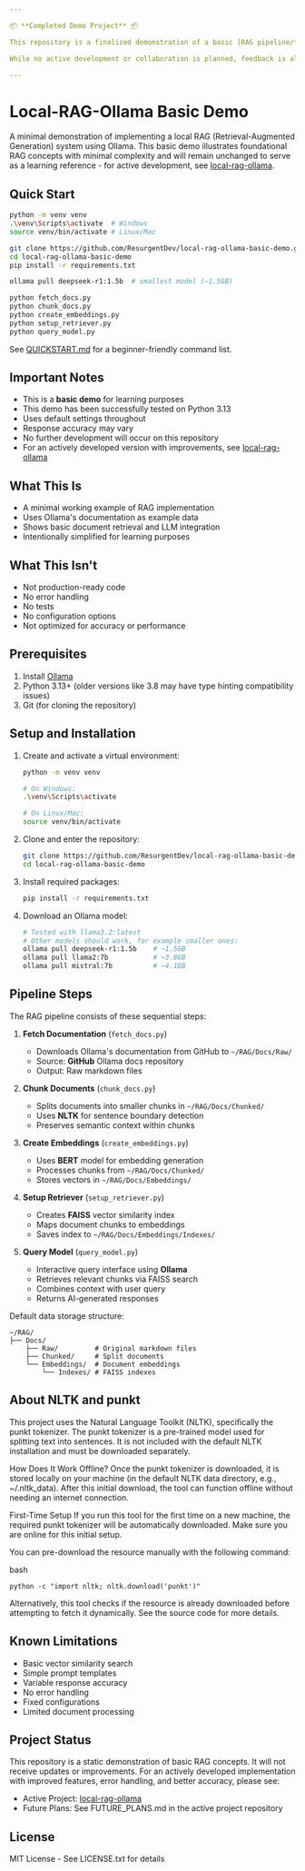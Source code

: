 ```yaml
---

📦 **Completed Demo Project** 📦

This repository is a finalized demonstration of a basic [RAG pipeline/feature set]. Its purpose is to provide a simple, lightweight example for learning and reference.  

While no active development or collaboration is planned, feedback is always welcome, and minor fixes or refinements may still occur. If you find value in this project, feel free to explore or get in touch with any questions!

---
```


# Local-RAG-Ollama Basic Demo

A minimal demonstration of implementing a local RAG (Retrieval-Augmented Generation) system using Ollama. This basic demo illustrates foundational RAG concepts with minimal complexity and will remain unchanged to serve as a learning reference - for active development, see [local-rag-ollama](https://github.com/ResurgentDev/local-rag-ollama).

## Quick Start
```bash
python -m venv venv
.\venv\Scripts\activate  # Windows
source venv/bin/activate # Linux/Mac

git clone https://github.com/ResurgentDev/local-rag-ollama-basic-demo.git
cd local-rag-ollama-basic-demo
pip install -r requirements.txt

ollama pull deepseek-r1:1.5b  # smallest model (~1.5GB)

python fetch_docs.py
python chunk_docs.py
python create_embeddings.py
python setup_retriever.py
python query_model.py
```
See [QUICKSTART.md](QUICKSTART.md) for a beginner-friendly command list.

## Important Notes

- This is a **basic demo** for learning purposes
- This demo has been successfully tested on Python 3.13
- Uses default settings throughout
- Response accuracy may vary
- No further development will occur on this repository
- For an actively developed version with improvements, see [local-rag-ollama](https://github.com/ResurgentDev/local-rag-ollama)

## What This Is

- A minimal working example of RAG implementation
- Uses Ollama's documentation as example data
- Shows basic document retrieval and LLM integration
- Intentionally simplified for learning purposes

## What This Isn't

- Not production-ready code
- No error handling
- No tests
- No configuration options
- Not optimized for accuracy or performance

## Prerequisites

1. Install [Ollama](https://ollama.ai)
2. Python 3.13+ (older versions like 3.8 may have type hinting compatibility issues)
3. Git (for cloning the repository)

## Setup and Installation

1. Create and activate a virtual environment:
   ```bash
   python -m venv venv
   
   # On Windows:
   .\venv\Scripts\activate
   
   # On Linux/Mac:
   source venv/bin/activate
   ```

2. Clone and enter the repository:
   ```bash
   git clone https://github.com/ResurgentDev/local-rag-ollama-basic-demo.git
   cd local-rag-ollama-basic-demo
   ```

3. Install required packages:
   ```bash
   pip install -r requirements.txt
   ```

4. Download an Ollama model:
   ```bash
   # Tested with llama3.2:latest
   # Other models should work, for example smaller ones:
   ollama pull deepseek-r1:1.5b    # ~1.5GB
   ollama pull llama2:7b           # ~3.8GB
   ollama pull mistral:7b          # ~4.1GB
   ```

## Pipeline Steps

The RAG pipeline consists of these sequential steps:

1. **Fetch Documentation** (`fetch_docs.py`)
   - Downloads Ollama's documentation from GitHub to `~/RAG/Docs/Raw/`
   - Source: **GitHub** Ollama docs repository
   - Output: Raw markdown files

2. **Chunk Documents** (`chunk_docs.py`)
   - Splits documents into smaller chunks in `~/RAG/Docs/Chunked/`
   - Uses **NLTK** for sentence boundary detection
   - Preserves semantic context within chunks

3. **Create Embeddings** (`create_embeddings.py`)
   - Uses **BERT** model for embedding generation
   - Processes chunks from `~/RAG/Docs/Chunked/`
   - Stores vectors in `~/RAG/Docs/Embeddings/`

4. **Setup Retriever** (`setup_retriever.py`)
   - Creates **FAISS** vector similarity index
   - Maps document chunks to embeddings
   - Saves index to `~/RAG/Docs/Embeddings/Indexes/`

5. **Query Model** (`query_model.py`)
   - Interactive query interface using **Ollama**
   - Retrieves relevant chunks via FAISS search
   - Combines context with user query
   - Returns AI-generated responses

Default data storage structure:
```
~/RAG/
├── Docs/
    ├── Raw/         # Original markdown files
    ├── Chunked/     # Split documents
    └── Embeddings/  # Document embeddings
        └── Indexes/ # FAISS indexes
```

## About NLTK and punkt

This project uses the Natural Language Toolkit (NLTK), specifically the punkt tokenizer. The punkt tokenizer is a pre-trained model used for splitting text into sentences. It is not included with the default NLTK installation and must be downloaded separately.

How Does It Work Offline?
Once the punkt tokenizer is downloaded, it is stored locally on your machine (in the default NLTK data directory, e.g., ~/.nltk_data). After this initial download, the tool can function offline without needing an internet connection.

First-Time Setup
If you run this tool for the first time on a new machine, the required punkt tokenizer will be automatically downloaded. Make sure you are online for this initial setup.

You can pre-download the resource manually with the following command:

bash
```
python -c "import nltk; nltk.download('punkt')"
```
Alternatively, this tool checks if the resource is already downloaded before attempting to fetch it dynamically. See the source code for more details.


## Known Limitations

- Basic vector similarity search
- Simple prompt templates
- Variable response accuracy
- No error handling
- Fixed configurations
- Limited document processing

## Project Status

This repository is a static demonstration of basic RAG concepts. It will not receive updates or improvements. For an actively developed implementation with improved features, error handling, and better accuracy, please see:

- Active Project: [local-rag-ollama](https://github.com/ResurgentDev/local-rag-ollama)
- Future Plans: See FUTURE_PLANS.md in the active project repository

## License

MIT License - See LICENSE.txt for details
